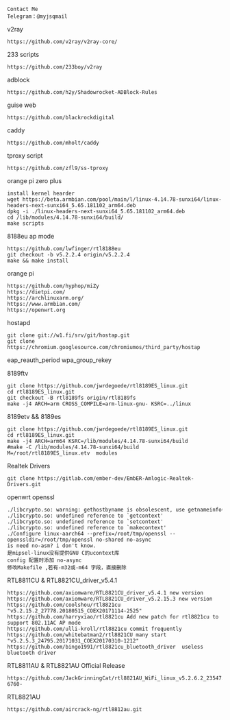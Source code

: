 ```
Contact Me
Telegram：@myjsqmail
```

v2ray
```
https://github.com/v2ray/v2ray-core/
```

233 scripts
```
https://github.com/233boy/v2ray
```

adblock
```
https://github.com/h2y/Shadowrocket-ADBlock-Rules
```

guise web
```
https://github.com/blackrockdigital
```

caddy
```
https://github.com/mholt/caddy
```

tproxy script
```
https://github.com/zfl9/ss-tproxy
```

orange pi zero plus
```
install kernel hearder
wget https://beta.armbian.com/pool/main/l/linux-4.14.78-sunxi64/linux-headers-next-sunxi64_5.65.181102_arm64.deb
dpkg -i ./linux-headers-next-sunxi64_5.65.181102_arm64.deb 
cd /lib/modules/4.14.78-sunxi64/build/
make scripts
```

8188eu ap mode
```
https://github.com/lwfinger/rtl8188eu
git checkout -b v5.2.2.4 origin/v5.2.2.4
make && make install
```

orange pi
```
https://github.com/hyphop/miZy
https://dietpi.com/
https://archlinuxarm.org/
https://www.armbian.com/
https://openwrt.org
```

hostapd
```
git clone git://w1.fi/srv/git/hostap.git
git clone https://chromium.googlesource.com/chromiumos/third_party/hostap
```

eap_reauth_period
wpa_group_rekey

8189ftv
```
git clone https://github.com/jwrdegoede/rtl8189ES_linux.git
cd rtl8189ES_linux.git
git checkout -B rtl8189fs origin/rtl8189fs
make -j4 ARCH=arm CROSS_COMPILE=arm-linux-gnu- KSRC=../linux
```
8189etv && 8189es
```
git clone https://github.com/jwrdegoede/rtl8189ES_linux.git
cd rtl8189ES_linux.git
make -j4 ARCH=arm64 KSRC=/lib/modules/4.14.78-sunxi64/build
#make -C /lib/modules/4.14.78-sunxi64/build M=/root/rtl8189ES_linux.etv  modules
```

Realtek Drivers
```
git clone https://gitlab.com/ember-dev/EmbER-Amlogic-Realtek-Drivers.git
```

openwrt openssl
```
./libcrypto.so: warning: gethostbyname is obsolescent, use getnameinfo() instead.
./libcrypto.so: undefined reference to `getcontext'
./libcrypto.so: undefined reference to `setcontext'
./libcrypto.so: undefined reference to `makecontext'
./Configure linux-aarch64 --prefix=/root/tmp/openssl --openssldir=/root/tmp/openssl no-shared no-async
is need no-asm? i don't know.
是mipsel-linux没有提供GNU C的ucontext库
config 配置时添加 no-async
修改Makefile ,若有-m32或-m64 字段，直接删除
```

RTL8811CU & RTL8821CU_driver_v5.4.1
```
https://github.com/axiomware/RTL8821CU_driver_v5.4.1 new version
https://github.com/axiomware/RTL8821CU_driver_v5.2.15.3 new version
https://github.com/coolshou/rtl8821cu "v5.2.15.2_27778.20180515_COEX20171114-2525"
https://github.com/harryxiao/rtl8821cu Add new patch for rtl8821cu to support 802.11AC AP mode
https://github.com/ulli-kroll/rtl8821cu commit frequently
https://github.com/whitebatman2/rtl8821CU many start "v5.2.5.3_24795.20171031_COEX20170310-1212"
https://github.com/bingo1991/rtl8821cu_bluetooth_driver  useless bluetooth driver
```

RTL8811AU & RTL8821AU Official Release
```
https://github.com/JackGrinningCat/rtl8821AU_WiFi_linux_v5.2.6.2_23547.20170814_COEX20170206-6760-
```

RTL8821AU
```
https://github.com/aircrack-ng/rtl8812au.git
```
